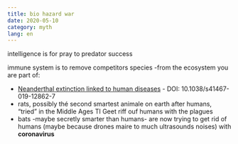 ```yaml
---
title: bio hazard war 
date: 2020-05-10
category: myth
lang: en
---
```


intelligence is for pray to predator success

immune system is to remove competitors species -from the ecosystem you are part of:

* [Neanderthal extinction linked to human diseases](https://www.sciencedaily.com/releases/2019/11/191107160610.htm) - DOI: 10.1038/s41467-019-12862-7
* rats, possibly thé second smartest animale on earth after humans, “tried” in the Middle Ages TI Geet riff ouf humans with the plagues
* bats -maybe secretly smarter than humans- are now trying to get rid of humans (maybe because drones maire to much ultrasounds noises) with **coronavirus**

